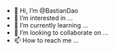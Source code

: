 - 👋 Hi, I’m @BastianDao
- 👀 I’m interested in ...
- 🌱 I’m currently learning ...
- 💞️ I’m looking to collaborate on ...
- 📫 How to reach me ...

<!---
BastianDao/BastianDao is a ✨ special ✨ repository because its `README.md` (this file) appears on your GitHub profile.
You can click the Preview link to take a look at your changes.
--->
